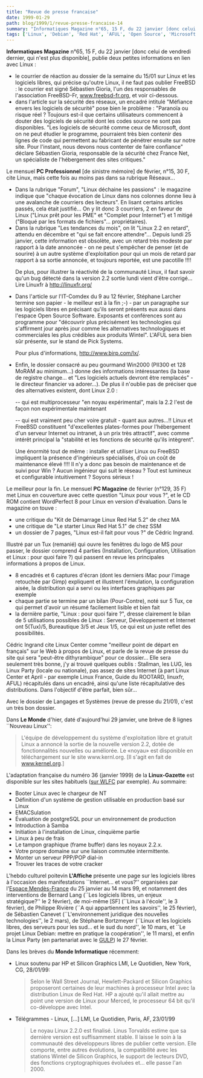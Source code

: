 ```yaml
---
title: "Revue de presse francaise"
date: 1999-01-29
path: blog/1999/1/revue-presse-francaise-14
summary: "Informatiques Magazine n°65, 15 F, du 22 janvier [donc celui de vendredi dernier, qui n'est plus disponible], publie deux petites informations en lien avec Linux : le courrier de réaction au dossier de la semaine du 15/01 sur Linux et les logiciels libres, qui précise qu'outre Linux, il ne faut pas oublier FreeBSD : le courrier est signé Sébastien Gioria, l'un des responsables de l'association FreeBSD-Fr, www.freebsd-fr.org, et voir ci-dessous."
tags: ['Linux', 'Debian', 'Red Hat', 'AFUL', 'Open Source', 'Microsoft']
---
```


<P><B>Informatiques Magazine</B> n°65, 15 F, du 22 janvier [donc celui de
vendredi dernier, qui n'est plus disponible], publie deux petites
informations en lien avec Linux :</P>

<UL>

<LI>le courrier de réaction au dossier de la semaine du 15/01 sur Linux et
les logiciels libres, qui précise qu'outre Linux, il ne faut pas oublier
FreeBSD : le courrier est signé Sébastien Gioria, l'un des responsables
de l'association FreeBSD-Fr, <A HREF="http://www.freebsd-fr.org/">www.freebsd-fr.org</A>, et voir
ci-dessous.
<LI>dans l'article sur la sécurité des réseaux, un encadré intitulé
"Méfiance envers les logiciels de sécurité" pose bien le problème :
"Paranoïa ou risque réel ? Toujours est-il que certains utilisateurs
commencent à douter des logiciels de sécurité dont les codes source ne
sont pas disponibles. "Les logiciels de sécurité comme ceux de
Microsoft, dont on ne peut étudier le programme, pourraient très bien
contenir des lignes de code qui permettent au fabricant de pénétrer
ensuite sur notre site. Pour l'instant, nous devons nous contenter de
faire confiance" déclare Sébastien Gioria, responsable de la sécurité
chez France Net, un spécialiste de l'hébergement des sites critiques."
</UL>

<P>Le mensuel <B>PC Professionnel</B> [de sinistre mémoire] de février, n°15,
30 F, cite Linux, mais cette fois au moins pas dans sa rubrique Réseaux...</P>

<UL>

<LI>Dans la rubrique "Forum", "Linux déchaine les passions" : le magazine
indique que "chaque évocation de Linux dans nos colonnes donne lieu à
une avalanche de courriers des lecteurs". En lisant certains articles
passés, cela était justifié... On y lit donc 3 courriers, 2 en faveur de
Linux ("Linux prêt pour les PME" et "Complet pour Internet") et 1 mitigé
("Bloqué par les formats de fichiers"... propriétaires).
<LI>Dans la rubrique "Les tendances du mois", on lit "Linux 2.2 en
retard", attendu en décembre et "qui se fait encore attendre"... Depuis
lundi 25 janvier, cette information est obsolète, avec un retard très
modeste par rapport à la date annoncée - on ne peut s'empêcher de penser
(et de sourire) à un autre système d'exploitation pour qui un mois de
retard par rapport à sa sortie annoncée, et toujours reportée, est une
pacotille !!!!
<BR>

De plus, pour illustrer la réactivité de la communauté Linux, il faut
savoir qu'un bug détecté dans la version 2.2 sortie lundi vient d'être
corrigé... Lire Linuxfr à http://linuxfr.org/
<LI>Dans l'article sur l'IT-Comdex du 9 au 12 février, Stéphane Larcher
termine son papier - le meilleur est à la fin ;-) - par un paragraphe
sur les logiciels libres en précisant qu'ils seront présents eux aussi
dans l'espace Open Source Software. Exposants et conférences sont au
programme pour "découvrir plus précisément les technologies qui
s'affirment jour après jour comme les alternatives technologiques et
commerciales les plus crédibles aux produits Wintel". L'AFUL sera bien
sûr présente, sur le stand de Pick Systems.
<BR>

Pour plus d'informations, <A HREF="http://www.birp.com/lx/">http://www.birp.com/lx/</A>.
<LI>Enfin, le dossier consacré au peu gourmand Win2000 (PII300 et 128
MoRAM au minimum...) donne des informations intéressantes (la base de
registre change... et "Les logiciels actuels devront être remplacés" -
le directeur financier va adorer...). De plus il n'oublie pas de
préciser que des alternatives existent, dont Linux 2.0 :
<BR>

-- qui est multiprocesseur "en noyau expérimental", mais la 2.2 l'est de
façon non expérimentale maintenant
<BR>

-- qui est vraiment peu cher voire gratuit - quant aux autres...!!
Linux et FreeBSD constituent "d'excellentes plates-formes pour
l'hébergement d'un serveur Internet ou intranet, à un prix très
attractif", avec comme intérêt principal la "stabilité et les fonctions
de sécurité qu'ils intègrent".
<BR>

Une énormité tout de même : installer et utiliser Linux ou FreeBSD
impliquent la présence d'ingénieurs spécialisés, d'où un coût de
maintenance élevé !!!! Il n'y a donc pas besoin de maintenance et de
suivi pour Win ? Aucun ingénieur qui suit le réseau ?  Tout est lumineux
et configurable intuitivement ? Soyons sérieux !
</UL>

<P>Le meilleur pour la fin.
Le mensuel <B>PC Magazine</B> de février (n°129, 35 F) met Linux en couverture
avec cette question "Linux pour vous ?", et le CD ROM contient
WordPerfect 8 pour Linux en version d'évaluation.
Dans le magazine on touve :</P>

<UL>

<LI>une critique du "Kit de Démarrage Linux Red Hat 5.2" de chez MA
<LI>une critique de "Le starter Linux Red Hat 5.1" de chez SSM
<LI>un dossier de 7 pages, "Linux est-il fait pour vous ?" de Cédric
Ingrand.
</UL>

<P>Illustré par un Tux (remanié) qui ouvre les fenêtres du logo de MS pour
passer, le dossier comprend 4 parties (Installation, Configuration,
Utilisation et Linux : pour quoi faire ?) qui passent en revue les
principales informations à propos de Linux.</P>

<UL>

<LI>8 encadrés et 6 captures d'écran (dont les derniers iMac pour l'image
retouchée par Gimp) expliquent et illustrent l'émulation, la
configuration aisée, la distribution qui a servi ou les interfaces
graphiques par exemple
<LI>chaque partie se termine par un bilan (Pour-Contre), noté sur 5 Tux,
ce qui permet d'avoir un résumé facilement lisible et bien fait
<LI>la dernière partie, "Linux : pour quoi faire ?", dresse clairement le
bilan de 5 utilisations possibles de Linux : Serveur, Développement et
Internet ont 5(Tux)/5, Bureautique 3/5 et Jeux 1/5, ce qui est un juste
reflet des possibilités.
</UL>

<P>Cédric Ingrand cite Linux Center comme "meilleur point de départ en
français" sur le Web à propos de Linux, et parle de la revue de presse
du site qui sera "peut-être dithyrambique" pour ce dossier... Elle sera
seulement très bonne, j'y ai trouvé quelques oublis : Stallman, les LUG,
les Linux Party (locale ou nationale), pas assez de sites Internet (à
part Linux Center et April - par exemple Linux France, Guide du ROOTARD,
linuxfr, AFUL) récapitulés dans un encadré, ainsi qu'une liste
récapitulative des distributions. Dans l'objectif d'être parfait, bien
sûr...</P>

<P>Avec le dossier de Langages et Systèmes (revue de presse du 21/01),
c'est un très bon dossier.</P>

<P>
Dans <B>Le Monde</B> d'hier, daté d'aujourd'hui 29 janvier, une brève
de 8 lignes ``Nouveau Linux'':
</P>

<BLOCKQUOTE>
L'équipe de développement du système d'exploitation libre et gratuit Linux
a annoncé la sortie de la nouvelle version 2.2, dotée de fonctionnalités
nouvelles ou améliorée. Le «noyau» est disponible en téléchargement
sur le site www.kernl.org. [Il s'agit en fait de <A HREF="http://www.kernel.org/">www.kernel.org</A>.]
</BLOCKQUOTE>
<P>
L'adaptation française du numéro 36 (janvier 1999) de la
<B>Linux-Gazette</B> est disponible sur les sites habituels (<A HREF="http://www.linux-france.com/article/lgazette/index.html">sur
WLFC</A> par exemple). Au sommaire:
</P>

<UL>

<LI>Booter Linux avec le chargeur de NT
<LI>Définition d'un système de gestion utilisable en production basé sur
Linux
<LI>EMACSulation
<LI>Évaluation de postgreSQL pour un environnement de production
<LI>Introduction à Samba
<LI>Initiation à l'installation de Linux, cinquième partie
<LI>Linux à peu de frais
<LI>Le tampon graphique (frame buffer) dans les noyaux 2.2.x.
<LI>Votre propre domaine sur une liaison commutée intermittente.
<LI>Monter un serveur PPP/POP dial-in
<LI>Trouver les traces de votre cracker
</UL>

<P>
L'hebdo culturel poitevin <B>L'Affiche</B> présente une page sur
les logiciels libres à l'occasion des manifestations ``Internet... et
vous?'' organisées par l'<A HREF="http://w3emf.univ-poitiers.fr/">Espace
Mendès-France</A> du 25 janvier au 14 mars 99, et notamment des
interventions de Bernard Lang (``Les logiciels libres, un enjeux
stratégique?'' le 2 février), de moi-même [SF] (``Linux à l'école'', le
3 février), de Philippe Rivière (``A qui appartiennent les savoirs'',
le 25 février), de Sébastien Canevet (``L'environnement juridique des
nouvelles technologies'', le 2 mars), de Stéphane Bortzmeyer (``Linux
et les logiciels libres, des serveurs pour les sud... et le sud du
nord'', le 10 mars, et ``Le projet Linux Debian: mettre en pratique la
coopération'', le 11 mars), et enfin la Linux Party (en partenariat avec
le <A HREF="http://news.pcl.fr/gulp/">GULP</A>) le 27 février.
</P>

<P>
Dans les brèves du <B>Monde Informatique</B> récemment:
</P>

<UL>

<LI> Linux soutenu par HP et Silicon
Graphics
LMI, Le Quotidien, New York, CG, 28/01/99:

<BLOCKQUOTE>
Selon le Wall Street Journal, Hewlett-Packard et Silicon
Graphics proposeront certaines de leur machines à
processeur Intel avec la distribution Linux de Red Hat. HP
a ajouté qu'il allait mettre au point une version de Linux
pour Merced, le processeur 64 bit qu'il co-développe avec
Intel.
</BLOCKQUOTE>


<LI>Télégrammes - Linux, [...]
LMI, Le Quotidien, Paris, AF, 23/01/99

<BLOCKQUOTE>
Le noyau Linux 2.2.0 est finalisé. Linus Torvalds estime
que sa dernière version est suffisamment stable. Il laisse le
soin à la communauté des développeurs libres de publier
cette version. Elle comporte, entre autres évolutions, la
compatibilité avec les stations Wintel de Silicon Graphics,
le support de lecteurs DVD, des fonctions cryptographiques
évoluées et... elle passe l'an 2000.
</BLOCKQUOTE>
</UL>


